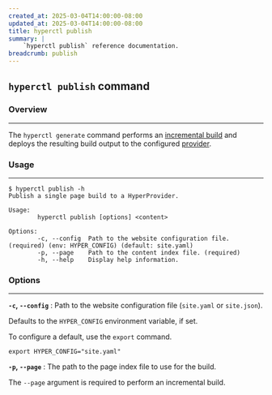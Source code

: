 ```yaml
---
created_at: 2025-03-04T14:00:00-08:00
updated_at: 2025-03-04T14:00:00-08:00
title: hyperctl publish
summary: |
    `hyperctl publish` reference documentation.
breadcrumb: publish
---
```


## `hyperctl publish` command

<auto-toc selectors="h3,h4,h5,h6,dl dt"></auto-toc>

### Overview 
------------

The `hyperctl generate` command performs an [incremental build] and deploys the resulting build output to the configured [provider].

### Usage
---------

```plaintext
$ hyperctl publish -h
Publish a single page build to a HyperProvider.

Usage:
        hyperctl publish [options] <content>

Options:
        -c, --config  Path to the website configuration file. (required) (env: HYPER_CONFIG) (default: site.yaml)
        -p, --page    Path to the content index file. (required)
        -h, --help    Display help information.
```

### Options
-----------

**`-c`, `--config`**
: Path to the website configuration file (`site.yaml` or `site.json`).

  Defaults to the `HYPER_CONFIG` environment variable, if set.

  To configure a default, use the `export` command.

  ```plaintext
  export HYPER_CONFIG="site.yaml"
  ```

**`-p`, `--page`**
: The path to the page index file to use for the build.

  The `--page` argument is required to perform an incremental build.

<!-- Links -->
[incremental build]: /docs/reference/cms/build/#incremental-builds
[provider]: /docs/reference/cms/providers/
